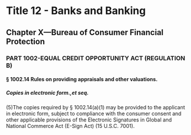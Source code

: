 
# Title 12 - Banks and Banking
## Chapter X—Bureau of Consumer Financial Protection
### PART 1002-EQUAL CREDIT OPPORTUNITY ACT (REGULATION B)
#### § 1002.14 Rules on providing appraisals and other valuations.
##### Copies in electronic form.,et seq.

(5)The copies required by § 1002.14(a)(1) may be provided to the applicant in electronic form, subject to compliance with the consumer consent and other applicable provisions of the Electronic Signatures in Global and National Commerce Act (E-Sign Act) (15 U.S.C. 7001).
